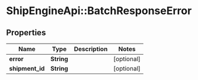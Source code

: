 # ShipEngineApi::BatchResponseError

## Properties
Name | Type | Description | Notes
------------ | ------------- | ------------- | -------------
**error** | **String** |  | [optional] 
**shipment_id** | **String** |  | [optional] 


